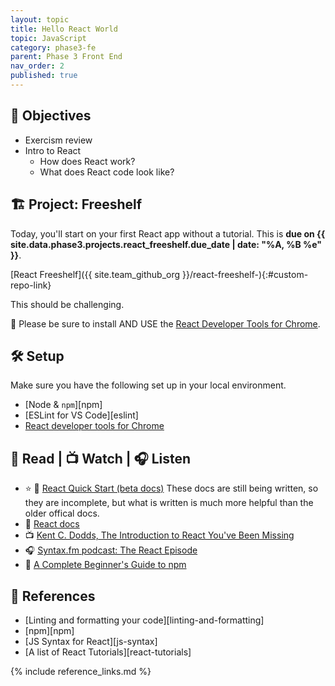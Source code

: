 ```yaml
---
layout: topic
title: Hello React World
topic: JavaScript
category: phase3-fe
parent: Phase 3 Front End
nav_order: 2
published: true
---
```



## 🎯 Objectives

- Exercism review
- Intro to React
    - How does React work?
    - What does React code look like?

## 🏗️ Project: Freeshelf

Today, you'll start on your first React app without a tutorial. This is **due on {{ site.data.phase3.projects.react_freeshelf.due_date | date: "%A, %B %e" }}**.

[React Freeshelf]({{ site.team_github_org }}/react-freeshelf-){:#custom-repo-link}

This should be challenging. 

🧰 Please be sure to install AND USE the [React Developer Tools for Chrome](https://chrome.google.com/webstore/detail/react-developer-tools/fmkadmapgofadopljbjfkapdkoienihi?hl=en).


## 🛠️ Setup

Make sure you have the following set up in your local environment.

- [Node & `npm`][npm]
- [ESLint for VS Code][eslint]
- [React developer tools for Chrome](https://chrome.google.com/webstore/detail/react-developer-tools/fmkadmapgofadopljbjfkapdkoienihi?hl=en)


## 📖 Read | 📺 Watch | 🎧 Listen

- ⭐ 📖 [React Quick Start (beta docs)](https://beta.reactjs.org/learn) These docs are still being written, so they are incomplete, but what is written is much more helpful than the older offical docs.
- 📖 [React docs](https://reactjs.org/docs/getting-started.html)
- 📺 [Kent C. Dodds, The Introduction to React You've Been Missing](https://www.youtube.com/watch?v=SAIdyBFHfVU)
- 🎧 [Syntax.fm podcast: The React Episode](https://syntax.fm/show/066/the-react-episode)
- 📖 [A Complete Beginner's Guide to npm](https://css-tricks.com/a-complete-beginners-guide-to-npm/) 

## 🔖 References

- [Linting and formatting your code][linting-and-formatting]
- [npm][npm]
- [JS Syntax for React][js-syntax]
- [A list of React Tutorials][react-tutorials]

{% include reference_links.md %}
